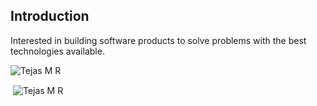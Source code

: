 ## Introduction

Interested in building software products to solve problems with the best technologies available.

<p>
  <img align="center" src="https://github-readme-stats.vercel.app/api/top-langs/?username=tezz-io&border_radius=20&theme=tokyonight&layout=compact&langs_count=6" alt="Tejas M R"/>
  
&nbsp;<img align="center" src="https://github-readme-stats.vercel.app/api?username=tezz-io&count_private=true&show_icons=true&theme=tokyonight&border_radius=20" alt="Tejas M R" />

</p>
